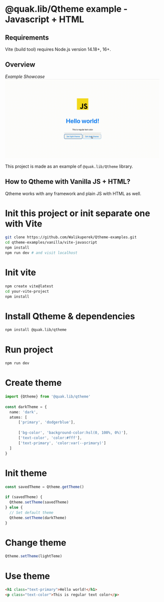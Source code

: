 # @quak.lib/Qtheme example - Javascript + HTML

## Requirements
Vite (build tool) requires Node.js version 14.18+, 16+.

## Overview

*Example Showcase*
![ShowcaseGIF](readme_assets/veed_example_qtheme_js.gif)

This project is made as an example of `@quak.lib/Qtheme` library.

## How to Qtheme with Vanilla JS + HTML?
Qtheme works with any framework and plain JS with HTML as well.

# Init this project or init separate one with Vite
```bash
git clone https://github.com/Walikuperek/Qtheme-examples.git
cd qtheme-examples/vanilla/vite-javascript
npm install
npm run dev # and visit localhost
```

# Init vite
```bash
npm create vite@latest
cd your-vite-project
npm install
```

# Install Qtheme & dependencies
```bash
npm install @quak.lib/qtheme
```

# Run project
```bash
npm run dev
```

# Create theme
```typescript
import {Qtheme} from '@quak.lib/qtheme'

const darkTheme = {
  name: 'dark',
  atoms: [
      ['primary', 'dodgerblue'],
      
      ['bg-color', 'background-color:hsl(0, 100%, 0%)'],
      ['text-color', 'color:#fff'],
      ['text-primary', 'color:var(--primary)']
  ] 
}
```

# Init theme
```typescript
const savedTheme = Qtheme.getTheme()

if (savedTheme) {
  Qtheme.setTheme(savedTheme)
} else {
  // Set default theme
  Qtheme.setTheme(darkTheme)
}
```

# Change theme
```typescript
Qtheme.setTheme(lightTeme)
```

# Use theme
```html
<h1 class="text-primary">Hello world!</h1>
<p class="text-color">This is regular text color</p>
```

